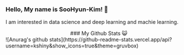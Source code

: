 ### Hello, My name is SooHyun-Kim! 👋
I am interested in data science and deep learning and machie learning.

<center>  ### My Github Stats 😺 </center>
![Anurag's github stats](https://github-readme-stats.vercel.app/api?username=kshiny&show_icons=true&theme=gruvbox)

<!--
**kshiny/kshiny** is a ✨ _special_ ✨ repository because its `README.md` (this file) appears on your GitHub profile.

Here are some ideas to get you started:

- 🔭 I’m currently working on ...
- 🌱 I’m currently learning ...
- 👯 I’m looking to collaborate on ...
- 🤔 I’m looking for help with ...
- 💬 Ask me about ...
- 📫 How to reach me: ...
- 😄 Pronouns: ...
- ⚡ Fun fact: ...
-->
